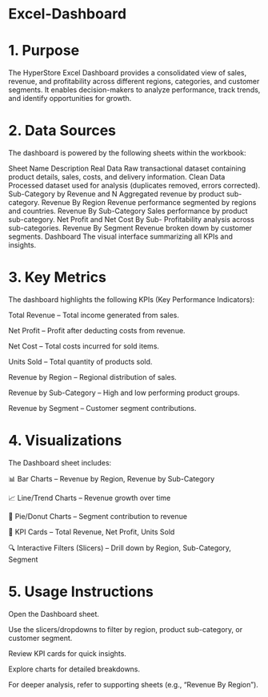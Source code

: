# Excel-Dashboard

# 1. Purpose

The HyperStore Excel Dashboard provides a consolidated view of sales, revenue, and profitability across different regions, categories, and customer segments. It enables decision-makers to analyze performance, track trends, and identify opportunities for growth.

# 2. Data Sources

The dashboard is powered by the following sheets within the workbook:

Sheet Name	Description
Real Data	Raw transactional dataset containing product details, sales, costs, and delivery information.
Clean Data	Processed dataset used for analysis (duplicates removed, errors corrected).
Sub-Category by Revenue and N	Aggregated revenue by product sub-category.
Revenue By Region	Revenue performance segmented by regions and countries.
Revenue By Sub-Category	Sales performance by product sub-category.
Net Profit and Net Cost By Sub-	Profitability analysis across sub-categories.
Revenue By Segment	Revenue broken down by customer segments.
Dashboard	The visual interface summarizing all KPIs and insights.
# 3. Key Metrics

The dashboard highlights the following KPIs (Key Performance Indicators):

Total Revenue – Total income generated from sales.

Net Profit – Profit after deducting costs from revenue.

Net Cost – Total costs incurred for sold items.

Units Sold – Total quantity of products sold.

Revenue by Region – Regional distribution of sales.

Revenue by Sub-Category – High and low performing product groups.

Revenue by Segment – Customer segment contributions.

# 4. Visualizations

The Dashboard sheet includes:

📊 Bar Charts – Revenue by Region, Revenue by Sub-Category

📈 Line/Trend Charts – Revenue growth over time

🥧 Pie/Donut Charts – Segment contribution to revenue

📌 KPI Cards – Total Revenue, Net Profit, Units Sold

🔍 Interactive Filters (Slicers) – Drill down by Region, Sub-Category, Segment

# 5. Usage Instructions

Open the Dashboard sheet.

Use the slicers/dropdowns to filter by region, product sub-category, or customer segment.

Review KPI cards for quick insights.

Explore charts for detailed breakdowns.

For deeper analysis, refer to supporting sheets (e.g., “Revenue By Region”).
